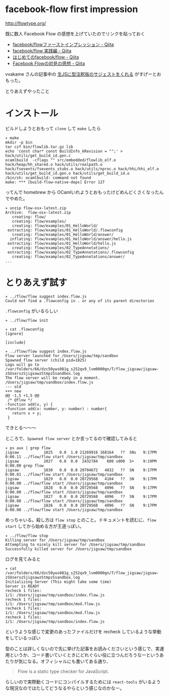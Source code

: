 # facebook-flow first impression
http://flowtype.org/

既に数人 Facebook Flow の感想を上げていたのでリンクを貼っておく

* [facebook/flowファーストインプレッション - Qiita](http://qiita.com/mizchi/items/d50fbdd8c2dcd01c38f9)
* [facebook/flow 実践編 - Qiita](http://qiita.com/mizchi/items/fe1e7bc0acecb043cc56)
* [はじめてのfacebook/flow - Qiita](http://qiita.com/varmil/items/66f220abd59e04bb431c)
* [Facebook Flowの初見の感想 - Qiita](http://qiita.com/vvakame/items/53a464681920e6c55b31)

vvakame さんの記事中の [生JSに型注釈版のサジェストをくれる](http://qiita.com/vvakame/items/53a464681920e6c55b31#%E7%94%9Fjs%E3%81%AB%E5%9E%8B%E6%B3%A8%E9%87%88%E7%89%88%E3%81%AE%E3%82%B5%E3%82%B8%E3%82%A7%E3%82%B9%E3%83%88%E3%82%92%E3%81%8F%E3%82%8C%E3%82%8B) がすげーとおもった。

とりあえずやったこと

# インストール

ビルドしようとおもって `clone` して `make` したら

```
✈ make
mkdir -p bin
tar czf bin/flowlib.tar.gz lib
echo 'const char* const BuildInfo_kRevision = "";' > hack/utils/get_build_id.gen.c
ocamlbuild  -cflags "" src/embedded/flowlib_elf.o hack/heap/hh_shared.o hack/utils/realpath.o hack/fsevents/fsevents_stubs.o hack/utils/nproc.o hack/hhi/hhi_elf.o hack/utils/get_build_id.gen.o hack/utils/get_build_id.o
/bin/sh: ocamlbuild: command not found
make: *** [build-flow-native-deps] Error 127
```

ってんで homebrew から OCamlいれようとおもったけどめんどくさくなったんでやめた。

```
✈ unzip flow-osx-latest.zip
Archive:  flow-osx-latest.zip
   creating: flow/
   creating: flow/examples/
   creating: flow/examples/01_HelloWorld/
 extracting: flow/examples/01_HelloWorld/.flowconfig
   creating: flow/examples/01_HelloWorld/answer/
  inflating: flow/examples/01_HelloWorld/answer/hello.js
 extracting: flow/examples/01_HelloWorld/hello.js
   creating: flow/examples/02_TypeAnnotations/
 extracting: flow/examples/02_TypeAnnotations/.flowconfig
   creating: flow/examples/02_TypeAnnotations/answer/
...
```

# とりあえず試す

```
✈ ../flow/flow suggest index.flow.js
Could not find a .flowconfig in . or any of its parent directories
```

`.flowconfig` がいるらしい

```
✈ ../flow/flow init
```

```
✈ cat .flowconfig
[ignore]

[include]
```

```
✈ ../flow/flow suggest index.flow.js
Flow server launched for /Users/jigsaw/tmp/sandbox
Spawned flow server (child pid=1825)
Logs will go to /var/folders/66/dzc50yws081g_s252qx9_lvm0000gn/T/flow_jigsaw/jigsaw-zSUserszSjigsawzStmpzSsandbox.log
The flow server will be ready in a moment.
/Users/jigsaw/tmp/sandbox/index.flow.js
--- old
+++ new
@@ -1,5 +1,5 @@
 /* @flow */
-function add(x, y) {
+function add(x: number, y: number) : number{
   return x + y;
 }
```

できとる〜〜〜

ところで、`Spawned flow server` とか言ってるので確認してみると

```
✈ ps aux | grep flow
jigsaw           1825   0.0  1.0 21269916 168164   ??  SNs   9:17PM   0:00.11 ../flow/flow start /Users/jigsaw/tmp/sandbox
jigsaw           2027   0.0  0.0  2432784    600 s000  S+    9:19PM   0:00.00 grep flow
jigsaw           1830   0.0  0.0 20704672   4832   ??  SN    9:17PM   0:00.01 ../flow/flow start /Users/jigsaw/tmp/sandbox
jigsaw           1829   0.0  0.0 20729568   4104   ??  SN    9:17PM   0:00.00 ../flow/flow start /Users/jigsaw/tmp/sandbox
jigsaw           1828   0.0  0.0 20729568   4096   ??  SN    9:17PM   0:00.00 ../flow/flow start /Users/jigsaw/tmp/sandbox
jigsaw           1827   0.0  0.0 20729568   4096   ??  SN    9:17PM   0:00.00 ../flow/flow start /Users/jigsaw/tmp/sandbox
jigsaw           1826   0.0  0.0 20729568   4096   ??  SN    9:17PM   0:00.00 ../flow/flow start /Users/jigsaw/tmp/sandbox
```

めっちゃいる。殺し方は `flow stop` とのこと。ドキュメントを読むに、`flow start` してから始める方が王道っぽい。

```
✈ ../flow/flow stop
Killing server for /Users/jigsaw/tmp/sandbox
Attempting to nicely kill server for /Users/jigsaw/tmp/sandbox
Successfully killed server for /Users/jigsaw/tmp/sandbox
```

ログを見てみると

```
✈ cat /var/folders/66/dzc50yws081g_s252qx9_lvm0000gn/T/flow_jigsaw/jigsaw-zSUserszSjigsawzStmpzSsandbox.log
Initializing Server (This might take some time)
Server is READY
recheck 1 files:
1/1: /Users/jigsaw/tmp/sandbox/index.flow.js
recheck 1 files:
1/1: /Users/jigsaw/tmp/sandbox/mod.flow.js
recheck 1 files:
1/1: /Users/jigsaw/tmp/sandbox/mod.flow.js
recheck 1 files:
1/1: /Users/jigsaw/tmp/sandbox/index.flow.js
```

というような感じで変更のあったファイルだけを recheck しているような挙動をしているっぽい

型のことは詳しくないので先に挙げた記事をお読みくださいという感じで、実運用というか、コード書いていくときにどれぐらい役に立つんだろうなーというあたりが気になる。オフィシャルにも書いてある通り、

> Flow is a static type checker for JavaScript.

らしいので実際動くコードにコンパイルするためには `react-tools` がいるような現況なのではたしてどうなるやらという感じなのかなー。
